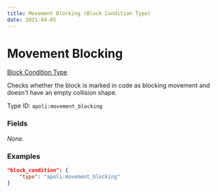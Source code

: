 ```yaml
---
title: Movement Blocking (Block Condition Type)
date: 2021-04-05
---
```


# Movement Blocking

[Block Condition Type](../block_condition_types.md)

Checks whether the block is marked in code as blocking movement and doesn't have an empty collision shape.

Type ID: `apoli:movement_blocking`


### Fields

_None._


### Examples

```json
"block_condition": {
    "type": "apoli:movement_blocking"
}
```